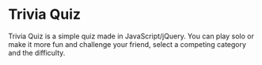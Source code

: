 # Trivia Quiz
Trivia Quiz is a simple quiz made in JavaScript/jQuery. You can play solo or make it more fun and challenge your friend, select a competing category and the difficulty.